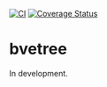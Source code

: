 [![CI](https://github.com/aoisupersix/bvetree/actions/workflows/ci.yml/badge.svg)](https://github.com/aoisupersix/bvetree/actions/workflows/ci.yml)
[![Coverage Status](https://coveralls.io/repos/github/aoisupersix/bvetree/badge.svg?branch=master)](https://coveralls.io/github/aoisupersix/bvetree?branch=master)

# bvetree

In development.
